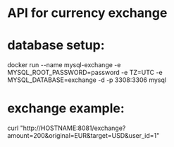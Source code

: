 # API for currency exchange

# database setup:
docker run --name mysql-exchange -e MYSQL_ROOT_PASSWORD=password -e TZ=UTC -e MYSQL_DATABASE=exchange -d -p 3308:3306 mysql

# exchange example:
curl "http://HOSTNAME:8081/exchange?amount=200&original=EUR&target=USD&user_id=1"
